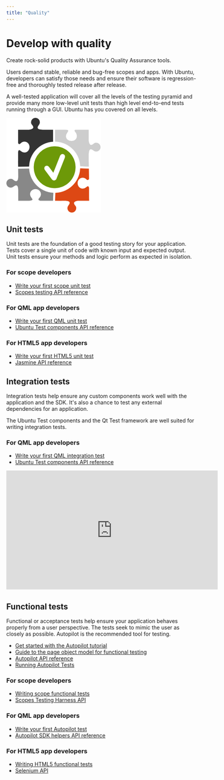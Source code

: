 ```yaml
---
title: "Quality"
---
```



# Develop with quality

Create rock-solid products with Ubuntu's Quality Assurance tools.

Users demand stable, reliable and bug-free scopes and apps. With Ubuntu,
developers can satisfy those needs and ensure their software is regression-
free and thoroughly tested release after release.

A well-tested application will cover all the levels of the testing pyramid and
provide many more low-level unit tests than high level end-to-end tests
running through a GUI. Ubuntu has you covered on all levels.

![](../../media/testing-integration-c.png)

## Unit tests

Unit tests are the foundation of a good testing story for your application.
Tests cover a single unit of code with known input and expected output. Unit
tests ensure your methods and logic perform as expected in isolation.


### For scope developers

  * [Write your first scope unit test](../scopes/tutorials/scopes-unit-testing.md)
  * [Scopes testing API reference](https://developer.ubuntu.com/api/devel/ubuntu-14.10/cplusplus/unity-scopes/dir_4a2a62c60bd6f2d5db6599a21d12fb4a.html)

### For QML app developers

  * [Write your first QML unit test](../apps/qml/tutorials-qml-unit-testing.md)
  * [Ubuntu Test components API reference](../apps/api-qml-current/Ubuntu.Test.md)

### For HTML5 app developers

  * [Write your first HTML5 unit test](../apps/html-5/tutorials-unit-testing.md)
  * [Jasmine API reference](http://jasmine.github.io/)





## Integration tests

Integration tests help ensure any custom components work well with the
application and the SDK. It's also a chance to test any external dependencies
for an application.

The Ubuntu Test components and the Qt Test framework are well suited for
writing integration tests.





### For QML app developers

  * [Write your first QML integration test](../apps/qml/tutorials-qml-integration-testing.md)
  * [Ubuntu Test components API reference](../apps/api-qml-current/Ubuntu.Test.md)


<iframe width="560" height="315" src="https://www.youtube-nocookie.com/embed/En1MaDDp9_8?rel=0" frameborder="0" allowfullscreen></iframe>

## Functional tests

Functional or acceptance tests help ensure your application behaves properly
from a user perspective. The tests seek to mimic the user as closely as
possible. Autopilot is the recommended tool for testing.

  * [Get started with the Autopilot tutorial](../apps/api-autopilot-current/tutorial-getting_started.md)
  * [Guide to the page object model for functional testing](guides/acceptance-testing-using-the-page-object-model.md)
  * [Autopilot API reference](../apps/api-autopilot-current/index.md)
  * [Running Autopilot Tests](guides/running-autopilot-tests.md)

### For scope developers

  * [Writing scope functional tests](http://people.canonical.com/~nskaggs/scopes-harness/tutorial/tutorial.html)
  * [Scopes Testing Harness API](http://people.canonical.com/~nskaggs/scopes-harness/api/api.html)

### For QML app developers

  * [Write your first Autopilot test](../apps/qml/tutorials-writing-qml-acceptance-tests.md)
  * [Autopilot SDK helpers API reference](../apps/api-autopilot-current/ubuntuuitoolkit.md)

### For HTML5 app developers

  * [Writing HTML5 functional tests](../apps/html-5/tutorials-writing-functional-tests.md)
  * [Selenium API](http://selenium-python.readthedocs.org/en/latest/api.html)
